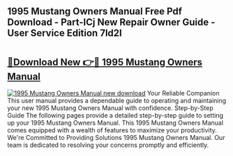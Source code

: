 ## 1995 Mustang Owners Manual Free Pdf Download - Part-ICj New Repair Owner Guide - User Service Edition 7ld2I

# <h2><a href="http://bc27470.oget.top/?id=1995+Mustang+Owners+Manual">🔗Download New 👉🔴 1995 Mustang Owners Manual</a></h2>

[![1995 Mustang Owners Manual new download](https://i.imgur.com/5g1atiW.png)](http://bc27470.oget.top/?id=1995+Mustang+Owners+Manual)
Your Reliable Companion This user manual provides a dependable guide to operating and maintaining your new 1995 Mustang Owners Manual with confidence. Step-by-Step Guide The following pages provide a detailed step-by-step guide to setting up your 1995 Mustang Owners Manual. This 1995 Mustang Owners Manual comes equipped with a wealth of features to maximize your productivity. We're Committed to Providing Solutions 1995 Mustang Owners Manual. Our team is dedicated to resolving your concerns promptly and efficiently.

